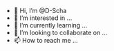 - 👋 Hi, I’m @D-Scha
- 👀 I’m interested in ...
- 🌱 I’m currently learning ...
- 💞️ I’m looking to collaborate on ...
- 📫 How to reach me ...

<!---
D-Scha/D-Scha is a ✨ special ✨ repository because its `README.md` (this file) appears on your GitHub profile.
You can click the Preview link to take a look at your changes.
--->
